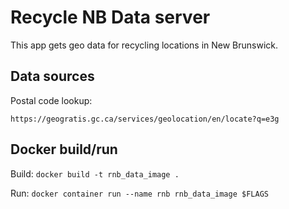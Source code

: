 # Recycle NB Data server

This app gets geo data for recycling locations in New
Brunswick.


## Data sources

Postal code lookup:

`https://geogratis.gc.ca/services/geolocation/en/locate?q=e3g`

## Docker build/run

Build: `docker build -t rnb_data_image .`

Run: `docker container run --name rnb rnb_data_image $FLAGS`